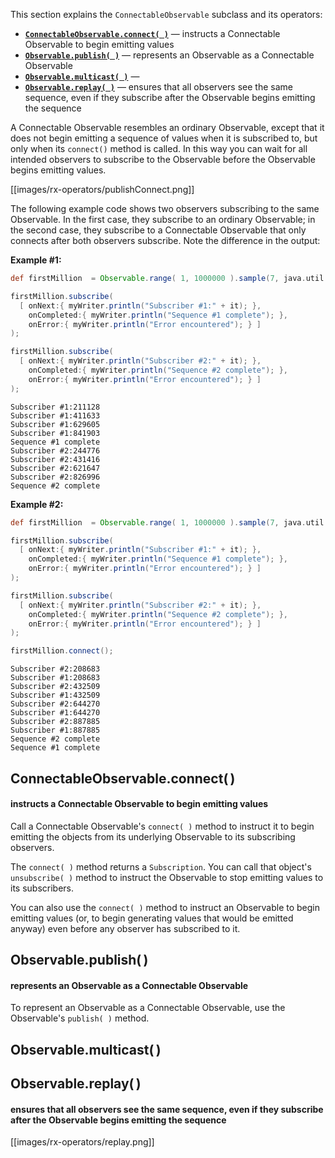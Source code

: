 This section explains the `ConnectableObservable` subclass and its operators:

* [**`ConnectableObservable.connect( )`**](Connectable-Observable-Operators#connectableobservableconnect) — instructs a Connectable Observable to begin emitting values
* [**`Observable.publish( )`**](Connectable-Observable-Operators#observablepublish) — represents an Observable as a Connectable Observable
* [**`Observable.multicast( )`**](Connectable-Observable-Operators#observablemulticast) — 
* [**`Observable.replay( )`**](Connectable-Observable-Operators#observablereplay) — ensures that all observers see the same sequence, even if they subscribe after the Observable begins emitting the sequence

A Connectable Observable resembles an ordinary Observable, except that it does not begin emitting a sequence of values when it is subscribed to, but only when its `connect()` method is called. In this way you can wait for all intended observers to subscribe to the Observable before the Observable begins emitting values.

[[images/rx-operators/publishConnect.png]]

The following example code shows two observers subscribing to the same Observable. In the first case, they subscribe to an ordinary Observable; in the second case, they subscribe to a Connectable Observable that only connects after both observers subscribe. Note the difference in the output:

**Example #1:**
```groovy
def firstMillion  = Observable.range( 1, 1000000 ).sample(7, java.util.concurrent.TimeUnit.MILLISECONDS);

firstMillion.subscribe(
  [ onNext:{ myWriter.println("Subscriber #1:" + it); },
    onCompleted:{ myWriter.println("Sequence #1 complete"); },
    onError:{ myWriter.println("Error encountered"); } ]
);

firstMillion.subscribe(
  [ onNext:{ myWriter.println("Subscriber #2:" + it); },
    onCompleted:{ myWriter.println("Sequence #2 complete"); },
    onError:{ myWriter.println("Error encountered"); } ]
);
```
```
Subscriber #1:211128
Subscriber #1:411633
Subscriber #1:629605
Subscriber #1:841903
Sequence #1 complete
Subscriber #2:244776
Subscriber #2:431416
Subscriber #2:621647
Subscriber #2:826996
Sequence #2 complete
```
**Example #2:**
```groovy
def firstMillion  = Observable.range( 1, 1000000 ).sample(7, java.util.concurrent.TimeUnit.MILLISECONDS).publish();

firstMillion.subscribe(
  [ onNext:{ myWriter.println("Subscriber #1:" + it); },
    onCompleted:{ myWriter.println("Sequence #1 complete"); },
    onError:{ myWriter.println("Error encountered"); } ]
);

firstMillion.subscribe(
  [ onNext:{ myWriter.println("Subscriber #2:" + it); },
    onCompleted:{ myWriter.println("Sequence #2 complete"); },
    onError:{ myWriter.println("Error encountered"); } ]
);

firstMillion.connect();
```
```
Subscriber #2:208683
Subscriber #1:208683
Subscriber #2:432509
Subscriber #1:432509
Subscriber #2:644270
Subscriber #1:644270
Subscriber #2:887885
Subscriber #1:887885
Sequence #2 complete
Sequence #1 complete
```

## ConnectableObservable.connect( )
#### instructs a Connectable Observable to begin emitting values
Call a Connectable Observable's `connect( )` method to instruct it to begin emitting the objects from its underlying Observable to its subscribing observers.

The `connect( )` method returns a `Subscription`. You can call that object's `unsubscribe( )` method to instruct the Observable to stop emitting values to its subscribers.

You can also use the `connect( )` method to instruct an Observable to begin emitting values (or, to begin generating values that would be emitted anyway) even before any observer has subscribed to it.

## Observable.publish( )
#### represents an Observable as a Connectable Observable
To represent an Observable as a Connectable Observable, use the Observable's `publish( )` method.

## Observable.multicast( )
#### 

## Observable.replay( )
#### ensures that all observers see the same sequence, even if they subscribe after the Observable begins emitting the sequence

[[images/rx-operators/replay.png]]